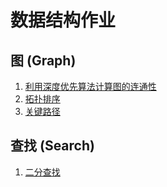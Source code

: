 数据结构作业
==========

图 (Graph)
----------
1. [利用深度优先算法计算图的连通性](/graph/connectivity.c)
2. [拓扑排序](/graph/topological-sorting.c)
3. [关键路径](/graph/critical-path.c)

查找 (Search)
-------------
1. [二分查找](/search/binary_search.c)
